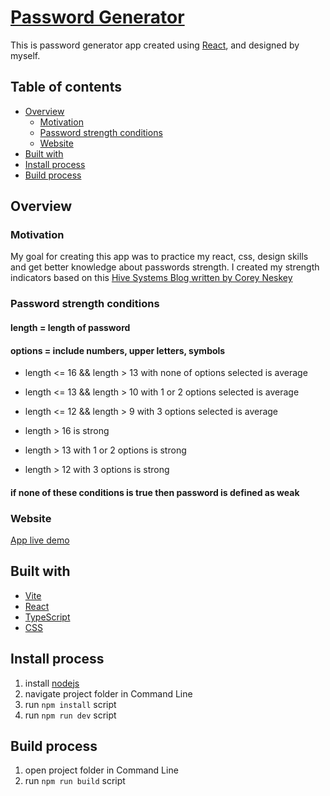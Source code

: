 # [Password Generator](https://react-pass-generator.netlify.app/)

This is password generator app created using [React](https://reactjs.org/), and designed by myself.

## Table of contents

- [Overview](#overview)
  - [Motivation](#motivation)
  - [Password strength conditions](#password-strength-conditions)
  - [Website](#website)
- [Built with](#built-with)  
- [Install process](#install-process)
- [Build process](#build-process)
  
## Overview
  
### Motivation

My goal for creating this app was to practice my react, css, design skills and get better knowledge about passwords strength. 
I created my strength indicators based on this [Hive Systems Blog written by Corey Neskey](https://www.hivesystems.io/blog/are-your-passwords-in-the-green)

### Password strength conditions

#### length = length of password
#### options = include numbers, upper letters, symbols

- length <= 16 && length > 13 with none of options selected is average
- length <= 13 && length > 10 with 1 or 2 options selected is average
- length <= 12 && length > 9 with 3 options selected is average

- length > 16 is strong
- length > 13 with 1 or 2 options is strong
- length > 12 with 3 options is strong

#### if none of these conditions is true then password is defined as weak

### Website

[App live demo](https://react-pass-generator.netlify.app/)

## Built with

 - [Vite](https://vitejs.dev/)
 - [React](https://reactjs.org/)  
 - [TypeScript](https://www.typescriptlang.org/)
 - [CSS](https://developer.mozilla.org/en-US/docs/Web/CSS)
 
## Install process

1. install [nodejs](https://nodejs.org/en/download/)
2. navigate project folder in Command Line
3. run `npm install` script
4. run `npm run dev` script


## Build process

1. open project folder in Command Line
2. run `npm run build` script
